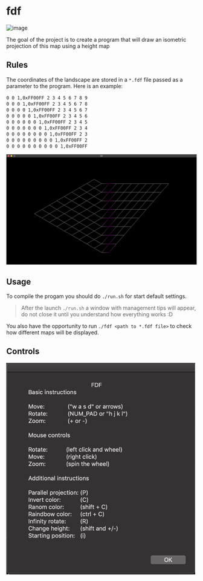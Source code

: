 # fdf

![image](./fdf.gif)

The goal of the project is to create a program that will draw an isometric projection of this map using a height map

## Rules
The coordinates of the landscape are stored in a `*.fdf` file passed as a parameter to the program. Here is an example:
```
0 0 1,0xFF00FF 2 3 4 5 6 7 8 9
0 0 0 1,0xFF00FF 2 3 4 5 6 7 8
0 0 0 0 1,0xFF00FF 2 3 4 5 6 7
0 0 0 0 0 1,0xFF00FF 2 3 4 5 6
0 0 0 0 0 0 1,0xFF00FF 2 3 4 5
0 0 0 0 0 0 0 1,0xFF00FF 2 3 4
0 0 0 0 0 0 0 0 1,0xFF00FF 2 3
0 0 0 0 0 0 0 0 0 1,0xFF00FF 2
0 0 0 0 0 0 0 0 0 0 1,0xFF00FF
```
<img src="basic_test.png" alt="drawing" width="800"/>

## Usage

To compile the progam you should do `./run.sh` for start default settings.

> After the launch `./run.sh` a window with management tips will appear, do not close it until you understand how everything works :D

You also have the opportunity to run `./fdf <path to *.fdf file>` to check how different maps will be displayed.

## Controls

<img src="fdf_rules.png" alt="drawing" width="500"/>
